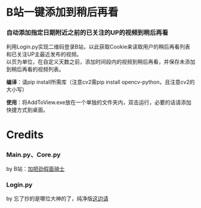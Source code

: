 # B站一键添加到稍后再看
### 自动添加指定日期附近之前的已关注的UP的视频到稍后再看
利用Login.py实现二维码登录B站，以此获取Cookie来读取用户的稍后再看列表和已关注UP主最近发布的视频。\
以页为单位，在自定义天数之前，添加时间段内的视频到稍后再看，并保存未添加到稍后再看的视频列表。


**编译**：请pip install所需库（注意cv2需pip install opencv-python，且注意cv2的大小写）

**使用**：将AddToView.exe放在一个单独的文件夹内，双击运行，必要的话请添加快捷方式到桌面。


# Credits
### Main.py、Core.py
by B站：[加把劲假面骑士][1]
### Login.py
by 忘了抄的是哪位大神的了，纯净版[这边请][2]


[1]: https://space.bilibili.com/4689754
[2]: https://github.com/CreeberSlime/Bilibili_Cookie_QRCodeLogin
